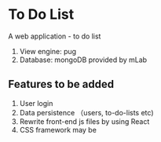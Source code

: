 # To Do List
A web application - to do list

1. View engine: pug
2. Database: mongoDB provided by mLab

## Features to be added

1. User login
2. Data persistence （users, to-do-lists etc)
3. Rewrite front-end js files by using React
4. CSS framework may be
